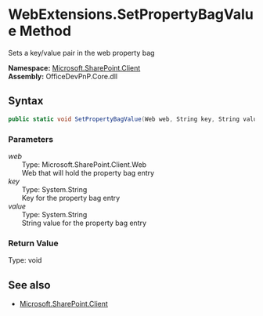 # WebExtensions.SetPropertyBagValue Method  
Sets a key/value pair in the web property bag  

**Namespace:** [Microsoft.SharePoint.Client](Microsoft.SharePoint.Client.md)  
**Assembly:** OfficeDevPnP.Core.dll  
## Syntax
```C#
public static void SetPropertyBagValue(Web web, String key, String value)
```
### Parameters
*web*  
&emsp;&emsp;Type: Microsoft.SharePoint.Client.Web  
&emsp;&emsp;Web that will hold the property bag entry  
*key*  
&emsp;&emsp;Type: System.String  
&emsp;&emsp;Key for the property bag entry  
*value*  
&emsp;&emsp;Type: System.String  
&emsp;&emsp;String value for the property bag entry  
### Return Value
Type: void  

## See also
- [Microsoft.SharePoint.Client](Microsoft.SharePoint.Client.md)
